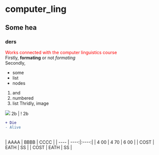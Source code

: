 # computer_ling
## Some hea
### ders
<span style="color:red">Works connected with the computer linguistics course</span><br>
Firstly, **formating** or not *formating*<br>
Secondly,<br>
* some
* list
* nodes
1. and
2. numbered
3. list
Thridly, image
<img src="https://tpc.googlesyndication.com/simgad/9642424186464245223">
2b | ! 2b
<br>

```diff
+ Die
- Alive
```
<br>
| AAAA | BBBB | CCCC |
| ---- | ----:|:----:|
| 4 00 | 4 70 | 6 00 |
| COST | EATH |  SS  |
| COST | EATH |  SS  |
